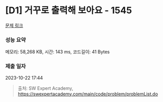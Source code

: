 # [D1] 거꾸로 출력해 보아요 - 1545 

[문제 링크](https://swexpertacademy.com/main/code/problem/problemDetail.do?contestProbId=AV2gbY0qAAQBBAS0) 

### 성능 요약

메모리: 58,268 KB, 시간: 143 ms, 코드길이: 41 Bytes

### 제출 일자

2023-10-22 17:44



> 출처: SW Expert Academy, https://swexpertacademy.com/main/code/problem/problemList.do
